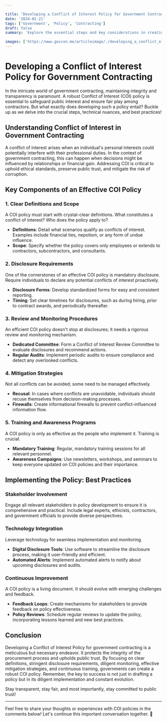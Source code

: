 ```yaml
---

title: 'Developing a Conflict of Interest Policy for Government Contracting'
date: '2024-01-21'
tags: ['Government', 'Policy', 'Contracting']
draft: false
summary: 'Explore the essential steps and key considerations in creating a robust Conflict of Interest Policy for government contracting to ensure transparency and fairness.'

images: ['https://www.govcon.me/articleimage/./developing_a_conflict_of_interest_policy_for_government_contracting.webp']
---
```


# Developing a Conflict of Interest Policy for Government Contracting

In the intricate world of government contracting, maintaining integrity and transparency is paramount. A robust Conflict of Interest (COI) policy is essential to safeguard public interest and ensure fair play among contractors. But what exactly does developing such a policy entail? Buckle up as we delve into the crucial steps, technical nuances, and best practices!

## Understanding Conflict of Interest in Government Contracting

A conflict of interest arises when an individual's personal interests could potentially interfere with their professional duties. In the context of government contracting, this can happen when decisions might be influenced by relationships or financial gain. Addressing COI is critical to uphold ethical standards, preserve public trust, and mitigate the risk of corruption.

## Key Components of an Effective COI Policy

### 1. **Clear Definitions and Scope**

A COI policy must start with crystal-clear definitions. What constitutes a conflict of interest? Who does the policy apply to? 

- **Definitions**: Detail what scenarios qualify as conflicts of interest. Examples include financial ties, nepotism, or any form of undue influence.
- **Scope**: Specify whether the policy covers only employees or extends to contractors, subcontractors, and consultants.

### 2. **Disclosure Requirements**

One of the cornerstones of an effective COI policy is mandatory disclosure. Require individuals to declare any potential conflicts of interest proactively.

- **Disclosure Forms**: Develop standardized forms for easy and consistent reporting.
- **Timing**: Set clear timelines for disclosures, such as during hiring, prior to contract awards, and periodically thereafter.

### 3. **Review and Monitoring Procedures**

An efficient COI policy doesn't stop at disclosures; it needs a rigorous review and monitoring mechanism.

- **Dedicated Committee**: Form a Conflict of Interest Review Committee to evaluate disclosures and recommend actions.
- **Regular Audits**: Implement periodic audits to ensure compliance and detect any overlooked conflicts.

### 4. **Mitigation Strategies**

Not all conflicts can be avoided; some need to be managed effectively.

- **Recusal**: In cases where conflicts are unavoidable, individuals should recuse themselves from decision-making processes.
- **Firewalls**: Create informational firewalls to prevent conflict-influenced information flow.

### 5. **Training and Awareness Programs**

A COI policy is only as effective as the people who implement it. Training is crucial.

- **Mandatory Training**: Regular, mandatory training sessions for all relevant personnel.
- **Awareness Campaigns**: Use newsletters, workshops, and seminars to keep everyone updated on COI policies and their importance.

## Implementing the Policy: Best Practices

### **Stakeholder Involvement**

Engage all relevant stakeholders in policy development to ensure it is comprehensive and practical. Include legal experts, ethicists, contractors, and government officials to provide diverse perspectives.

### **Technology Integration**

Leverage technology for seamless implementation and monitoring.

- **Digital Disclosure Tools**: Use software to streamline the disclosure process, making it user-friendly and efficient.
- **Automated Alerts**: Implement automated alerts to notify about upcoming disclosures and audits.

### **Continuous Improvement**

A COI policy is a living document. It should evolve with emerging challenges and feedback.

- **Feedback Loops**: Create mechanisms for stakeholders to provide feedback on policy effectiveness.
- **Policy Reviews**: Schedule regular reviews to update the policy, incorporating lessons learned and new best practices.

## Conclusion

Developing a Conflict of Interest Policy for government contracting is a meticulous but necessary endeavor. It protects the integrity of the procurement process and upholds public trust. By focusing on clear definitions, stringent disclosure requirements, diligent monitoring, effective mitigation strategies, and continuous training, governments can create a robust COI policy. Remember, the key to success is not just in drafting a policy but in its diligent implementation and constant evolution.

Stay transparent, stay fair, and most importantly, stay committed to public trust!

---

Feel free to share your thoughts or experiences with COI policies in the comments below! Let's continue this important conversation together. 🚀